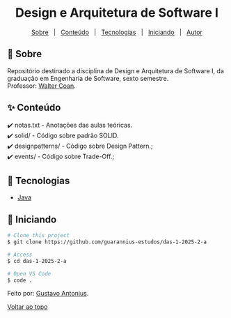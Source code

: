 <h1 align="center">Design e Arquitetura de Software I</h1>

<p align="center">
  <a href="#dart-about">Sobre</a> &#xa0; | &#xa0; 
  <a href="#sparkles-features">Conteúdo</a> &#xa0; | &#xa0;
  <a href="#rocket-technologies">Tecnologias</a> &#xa0; | &#xa0;
  <a href="#checkered_flag-starting">Iniciando</a> &#xa0; | &#xa0;
  <a href="https://github.com/guarannius-estudos" target="_blank">Autor</a>
</p>

## :dart: Sobre ##

Repositório destinado a disciplina de Design e Arquitetura de Software I, da graduação em Engenharia de Software, sexto semestre.<br>
Professor: <a href="https://github.com/waltercoan" target="_blank">Walter Coan</a>.

## :sparkles: Conteúdo ##

:heavy_check_mark: notas.txt - Anotações das aulas teóricas.<br>
:heavy_check_mark: solid/ - Código sobre padrão SOLID.<br>
:heavy_check_mark: designpatterns/ - Código sobre Design Pattern.;<br>
:heavy_check_mark: events/ - Código sobre Trade-Off.;

## :rocket: Tecnologias ##

- [Java](https://www.java.com/pt-BR/)

## :checkered_flag: Iniciando ##

```bash
# Clone this project
$ git clone https://github.com/guarannius-estudos/das-1-2025-2-a

# Access
$ cd das-1-2025-2-a

# Open VS Code
$ code .
```

Feito por: <a href="https://github.com/guarannius-estudos" target="_blank">Gustavo Antonius</a>.

<a href="#top">Voltar ao topo</a>
